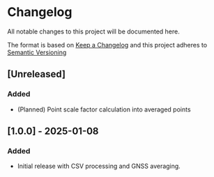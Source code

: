 # Changelog

All notable changes to this project will be documented here.

The format is based on [Keep a Changelog](https://keepachangelog.com) and this project adheres to [Semantic Versioning](https://semver.org)

## [Unreleased]
### Added
- (Planned) Point scale factor calculation into averaged points


## [1.0.0] - 2025-01-08
### Added
- Initial release with CSV processing and GNSS averaging.